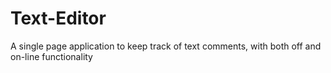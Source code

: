 # Text-Editor
A single page application to keep track of text comments, with both off and on-line functionality
